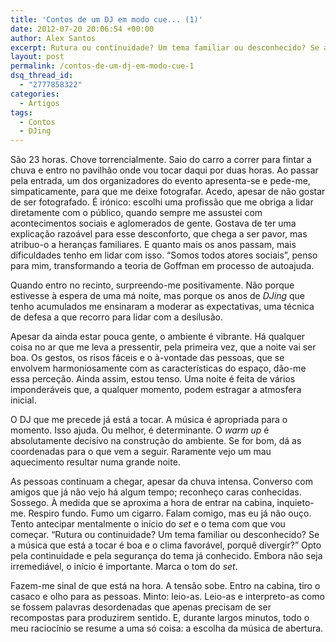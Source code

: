 ```yaml
---
title: 'Contos de um DJ em modo cue... (1)'
date: 2012-07-20 20:06:54 +00:00
author: Alex Santos
excerpt: Rutura ou continuidade? Um tema familiar ou desconhecido? Se a música que está a tocar é boa e o clima favorável, porquê divergir?
layout: post
permalink: /contos-de-um-dj-em-modo-cue-1
dsq_thread_id:
  - "2777858322"
categories:
  - Artigos
tags:
  - Contos
  - DJing
---
```

São 23 horas. Chove torrencialmente. Saio do carro a correr para fintar a chuva e entro no pavilhão onde vou tocar daqui por duas horas. Ao passar pela entrada, um dos organizadores do evento apresenta-se e pede-me, simpaticamente, para que me deixe fotografar. Acedo, apesar de não gostar de ser fotografado. É irónico: escolhi uma profissão que me obriga a lidar diretamente com o público, quando sempre me assustei com acontecimentos sociais e aglomerados de gente. Gostava de ter uma explicação razoável para esse desconforto, que chega a ser pavor, mas atribuo-o a heranças familiares. E quanto mais os anos passam, mais dificuldades tenho em lidar com isso. “Somos todos atores sociais”, penso para mim, transformando a teoria de Goffman em processo de autoajuda.

Quando entro no recinto, surpreendo-me positivamente. Não porque estivesse à espera de uma má noite, mas porque os anos de _DJing_ que tenho acumulados me ensinaram a moderar as expectativas, uma técnica de defesa a que recorro para lidar com a desilusão.

Apesar da ainda estar pouca gente, o ambiente é vibrante. Há qualquer coisa no ar que me leva a pressentir, pela primeira vez, que a noite vai ser boa. Os gestos, os risos fáceis e o à-vontade das pessoas, que se envolvem harmoniosamente com as características do espaço, dão-me essa perceção. Ainda assim, estou tenso. Uma noite é feita de vários imponderáveis que, a qualquer momento, podem estragar a atmosfera inicial.

O DJ que me precede já está a tocar. A música é apropriada para o momento. Isso ajuda. Ou melhor, é determinante. O _warm up_ é absolutamente decisivo na construção do ambiente. Se for bom, dá as coordenadas para o que vem a seguir. Raramente vejo um mau aquecimento resultar numa grande noite.

As pessoas continuam a chegar, apesar da chuva intensa. Converso com amigos que já não vejo há algum tempo; reconheço caras conhecidas. Sossego. À medida que se aproxima a hora de entrar na cabina, inquieto-me. Respiro fundo. Fumo um cigarro. Falam comigo, mas eu já não ouço. Tento antecipar mentalmente o início do _set_ e o tema com que vou começar. “Rutura ou continuidade? Um tema familiar ou desconhecido? Se a música que está a tocar é boa e o clima favorável, porquê divergir?” Opto pela continuidade e pela segurança do tema já conhecido. Embora não seja irremediável, o início é importante. Marca o tom do _set_.

Fazem-me sinal de que está na hora. A tensão sobe. Entro na cabina, tiro o casaco e olho para as pessoas. Minto: leio-as. Leio-as e interpreto-as como se fossem palavras desordenadas que apenas precisam de ser recompostas para produzirem sentido. E, durante largos minutos, todo o meu raciocínio se resume a uma só coisa: a escolha da música de abertura.